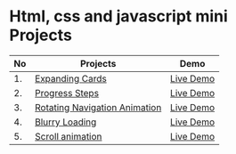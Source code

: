 # Html, css and javascript mini Projects

| No |Projects                                                                                                                     | Demo                                                                                           |
|----|-----------------------------------------------------------------------------------------------------------------------------|------------------------------------------------------------------------------------------------|
| 1. |[Expanding Cards](https://github.com/Sahibxaae/HtmlCssJavascriptProjects/tree/main/expanding%20cards)                        | [Live Demo](https://sahibxaae.github.io/HtmlCssJavascriptProjects/expanding%20cards/)          |
| 2. |[Progress Steps](https://github.com/Sahibxaae/HtmlCssJavascriptProjects/tree/main/progress-steps)                            | [Live Demo](https://sahibxaae.github.io/HtmlCssJavascriptProjects/progress-steps/)             |
| 3. |[Rotating Navigation Animation](https://github.com/Sahibxaae/HtmlCssJavascriptProjects/tree/main/rotating%20nav%20animation) | [Live Demo](https://sahibxaae.github.io/HtmlCssJavascriptProjects/rotating%20nav%20animation/) |    
| 4. |[Blurry Loading](https://github.com/Sahibxaae/HtmlCssJavascriptProjects/tree/main/rotating%20nav%20animation)                | [Live Demo](https://sahibxaae.github.io/HtmlCssJavascriptProjects/Blurry%20Loading/)           |
| 5. |[Scroll animation](https://github.com/Sahibxaae/HtmlCssJavascriptProjects/tree/main/Scroll%20animation)                      | [Live Demo](https://sahibxaae.github.io/HtmlCssJavascriptProjects/Scroll%20animation/)         |